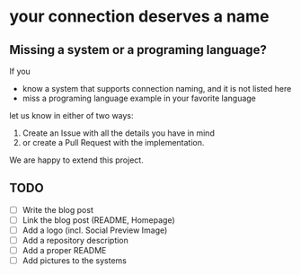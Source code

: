 # your connection deserves a name

## Missing a system or a programing language?

If you

* know a system that supports connection naming, and it is not listed here
* miss a programing language example in your favorite language

let us know in either of two ways:

1. Create an Issue with all the details you have in mind
2. or create a Pull Request with the implementation.

We are happy to extend this project.

## TODO

- [ ] Write the blog post
- [ ] Link the blog post (README, Homepage)
- [ ] Add a logo (incl. Social Preview Image)
- [ ] Add a repository description
- [ ] Add a proper README
- [ ] Add pictures to the systems